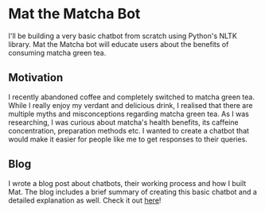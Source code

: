 # Mat the Matcha Bot

I'll be building a very basic chatbot from scratch using Python's NLTK library. Mat the Matcha bot will educate users about the benefits of consuming matcha green tea.

## Motivation
I recently abandoned coffee and completely switched to matcha green tea. While I really enjoy my verdant and delicious drink, I realised that there are multiple myths and misconceptions regarding matcha green tea. As I was researching, I was curious about matcha's health benefits, its caffeine concentration, preparation methods etc. I wanted to create a chatbot that would make it easier for people like me to get responses to their queries. 

## Blog
I wrote a blog post about chatbots, their working process and how I built Mat. The blog includes a brief summary of creating this basic chatbot and a detailed explanation as well. Check it out [here](https://spardha13.medium.com/building-a-basic-chatbot-with-pythons-nltk-library-8c0704fee9a2)!

